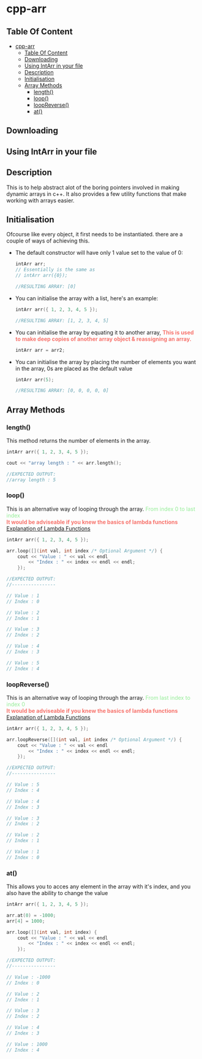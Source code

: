 # cpp-arr

## Table Of Content

- [cpp-arr](#cpp-arr)
  - [Table Of Content](#table-of-content)
  - [Downloading](#downloading)
  - [Using IntArr in your file](#using-intarr-in-your-file)
  - [Description](#description)
  - [Initialisation](#initialisation)
  - [Array Methods](#array-methods)
    - [length()](#length)
    - [loop()](#loop)
    - [loopReverse()](#loopreverse)
    - [at()](#at)

## Downloading

## Using IntArr in your file

## Description

This is to help abstract alot of the boring pointers involved in making dynamic arrays in c++. It also provides a few utility functions that make working with arrays easier.

## Initialisation

Ofcourse like every object, it first needs to be instantiated. there are a couple of ways of achieving this.

- The default constructor will have only 1 value set to the value of 0:

  ```cpp
  intArr arr;
  // Essentially is the same as
  // intArr arr({0});

  //RESULTING ARRAY: [0]
  ```

- You can initialise the array with a list, here's an example:

  ```cpp
  intArr arr({ 1, 2, 3, 4, 5 });

  //RESULTING ARRAY: [1, 2, 3, 4, 5]
  ```

- You can initialise the array by equating it to another array, <span style='color:#f7746d; font-weight: bold'>This is used to make deep copies of another array object & reassigning an array.</span>

  ```cpp
  intArr arr = arr2;
  ```

- You can initialise the array by placing the number of elements you want in the array, 0s are placed as the default value

  ```cpp
  intArr arr(5);

  //RESULTING ARRAY: [0, 0, 0, 0, 0]
  ```

## Array Methods

### length()

This method returns the number of elements in the array.

```cpp
intArr arr({ 1, 2, 3, 4, 5 });

cout << "array length : " << arr.length();

//EXPECTED OUTPUT:
//array length : 5
```

### loop()

This is an alternative way of looping through the array. <span style='color:#95ed98;'>From index 0 to last index</span> <br/>
<span style='color:#f7746d; font-weight: bold'>It would be adviseable if you knew the basics of lambda functions</span> <br/>
[Explanation of Lambda Functions](https://learn.microsoft.com/en-us/cpp/cpp/lambda-expressions-in-cpp?view=msvc-170)

```cpp
intArr arr({ 1, 2, 3, 4, 5 });

arr.loop([](int val, int index /* Optional Argument */) {
    cout << "Value : " << val << endl
        << "Index : " << index << endl << endl;
    });

//EXPECTED OUTPUT:
//----------------

// Value : 1
// Index : 0

// Value : 2
// Index : 1

// Value : 3
// Index : 2

// Value : 4
// Index : 3

// Value : 5
// Index : 4
```

### loopReverse()

This is an alternative way of looping through the array. <span style='color:#95ed98;'>From last index to index 0</span> <br/>
<span style='color:#f7746d; font-weight: bold'>It would be adviseable if you knew the basics of lambda functions</span> <br/>
[Explanation of Lambda Functions](https://learn.microsoft.com/en-us/cpp/cpp/lambda-expressions-in-cpp?view=msvc-170)

```cpp
intArr arr({ 1, 2, 3, 4, 5 });

arr.loopReverse([](int val, int index /* Optional Argument */) {
    cout << "Value : " << val << endl
        << "Index : " << index << endl << endl;
    });

//EXPECTED OUTPUT:
//----------------

// Value : 5
// Index : 4

// Value : 4
// Index : 3

// Value : 3
// Index : 2

// Value : 2
// Index : 1

// Value : 1
// Index : 0
```

### at()

This allows you to acces any element in the array with it's index, and you also have the ability to change the value

```cpp
intArr arr({ 1, 2, 3, 4, 5 });

arr.at(0) = -1000;
arr[4] = 1000;

arr.loop([](int val, int index) {
    cout << "Value : " << val << endl
        << "Index : " << index << endl << endl;
    });

//EXPECTED OUTPUT:
//----------------

// Value : -1000
// Index : 0

// Value : 2
// Index : 1

// Value : 3
// Index : 2

// Value : 4
// Index : 3

// Value : 1000
// Index : 4
```
